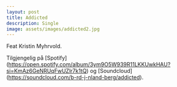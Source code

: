 ```yaml
---
layout: post
title: Addicted
description: Single
image: assets/images/addicted2.jpg
---
```


Feat Kristin Myhrvold.

Tilgjengelig på [Spotify] (https://open.spotify.com/album/3ym9O5W939R11LKKUwkHAU?si=KmAz6GeNRUqFwUZlr7k1tQ) og [Soundcloud] (https://soundcloud.com/b-rd-j-nland-berg/addicted).
